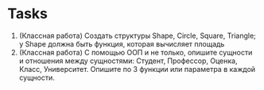 # Tasks

1. (Классная работа) Создать структуры Shape, Circle, Square, Triangle; у Shape должна быть функция, которая вычисляет площадь
2. (Классная работа) С помощью ООП и не только, опишите сущности и отношения между сущностями: Студент, Профессор, Оценка, Класс, Университет. Опишите по 3 функции или параметра в каждой сущности.